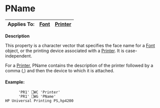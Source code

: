 




<h1 class="heading"><span class="name">PName</span></h1>

| Applies To: | [Font](../a-z/font.md) | [Printer](../a-z/printer.md) |
| --- | --- | ---  |


**Description**


This property is a character vector that specifies the face name for a [Font](../a-z/font.md) object, or the printing device associated with a [Printer](../a-z/printer.md). It is case-independent.


For a [Printer](../a-z/printer.md), PName contains the description of the printer followed by a comma (,) and then the device to which it is attached.

#### Example:
```apl
      'PR1' ⎕WC 'Printer'
      'PR1' ⎕WG 'PName'
HP Universal Printing PS,hp4200
```



